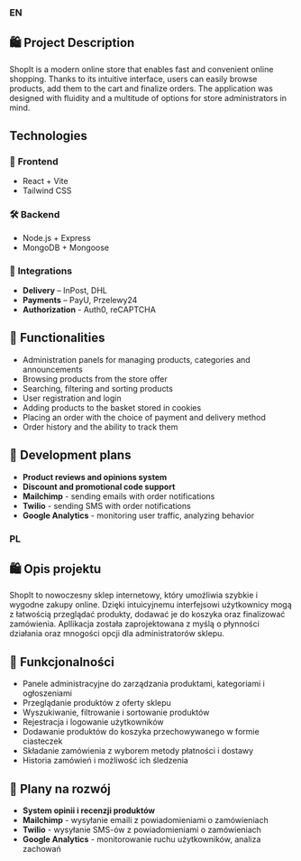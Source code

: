 ### EN
## 🛍️ **Project Description**
ShopIt is a modern online store that enables fast and convenient online shopping. Thanks to its intuitive interface, users can easily browse products, add them to the cart and finalize orders. The application was designed with fluidity and a multitude of options for store administrators in mind.

## **Technologies**
### 🎨 **Frontend**
- React + Vite
- Tailwind CSS

### 🛠️ **Backend**
- Node.js + Express
- MongoDB + Mongoose

### 🔗 **Integrations**
- **Delivery** – InPost, DHL
- **Payments** – PayU, Przelewy24
- **Authorization** - Auth0, reCAPTCHA

## 🧩 **Functionalities**
- Administration panels for managing products, categories and announcements
- Browsing products from the store offer
- Searching, filtering and sorting products
- User registration and login
- Adding products to the basket stored in cookies
- Placing an order with the choice of payment and delivery method
- Order history and the ability to track them

## 🚀 **Development plans**
- **Product reviews and opinions system**
- **Discount and promotional code support**
- **Mailchimp** - sending emails with order notifications
- **Twilio** - sending SMS with order notifications
- **Google Analytics** - monitoring user traffic, analyzing behavior

### PL
## 🛍️ **Opis projektu**  
ShopIt to nowoczesny sklep internetowy, który umożliwia szybkie i wygodne zakupy online. Dzięki intuicyjnemu interfejsowi użytkownicy mogą z łatwością przeglądać produkty, dodawać je do koszyka oraz finalizować zamówienia. Apllikacja została zaprojektowana z myślą o płynności działania oraz mnogości opcji dla administratorów sklepu.
  
## 🧩 **Funkcjonalności**  
- Panele administracyjne do zarządzania produktami, kategoriami i ogłoszeniami
- Przeglądanie produktów z oferty sklepu
- Wyszukiwanie, filtrowanie i sortowanie produktów 
- Rejestracja i logowanie użytkowników  
- Dodawanie produktów do koszyka przechowywanego w formie ciasteczek
- Składanie zamówienia z wyborem metody płatności i dostawy
- Historia zamówień i możliwość ich śledzenia  

## 🚀 **Plany na rozwój** 
- **System opinii i recenzji produktów**  
- **Mailchimp** - wysyłanie emaili z powiadomieniami o zamówieniach
- **Twilio** - wysyłanie SMS-ów z powiadomieniami o zamówieniach
- **Google Analytics** - monitorowanie ruchu użytkowników, analiza zachowań
